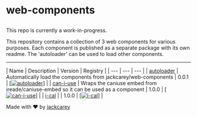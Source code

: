 # web-components

##

This repo is currently a work-in-progress.

This repository contains a collection of 3 web components for various purposes. Each component is published as a separate package with its own readme. The 'autoloader' can be used to load other components. 

---


| Name  | Description | Version | Registry |
| --- | --- | --- | 
| [autoloader]([autoloader](/packages/autoloader)) | Automatically load the components from jackcarey/web-components | 0.0.1 | [[![autoloader](https://jsr.io/badges/@web-components/autoloader)]](https://jsr.io/@web-components/autoloader) |
| [can-i-use]([can-i-use](/packages/can-i-use)) | Wraps the caniuse embed from ireade/caniuse-embed so it can be used as a component | 1.0.0 | [[![can-i-use](https://jsr.io/badges/@web-components/can-i-use)]](https://jsr.io/@web-components/can-i-use) |
| [i-cal]([i-cal](/packages/i-cal)) |  | 1.0.0 | [[![i-cal](https://jsr.io/badges/@web-components/i-cal)]](https://jsr.io/@web-components/i-cal) |


Made with ❤️ by [jackcarey](https://jackcarey.co.uk/)